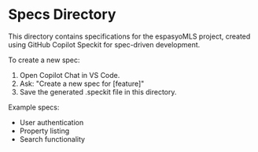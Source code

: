 # Specs Directory

This directory contains specifications for the espasyoMLS project, created using GitHub Copilot Speckit for spec-driven development.

To create a new spec:

1. Open Copilot Chat in VS Code.
2. Ask: "Create a new spec for [feature]"
3. Save the generated .speckit file in this directory.

Example specs:
- User authentication
- Property listing
- Search functionality